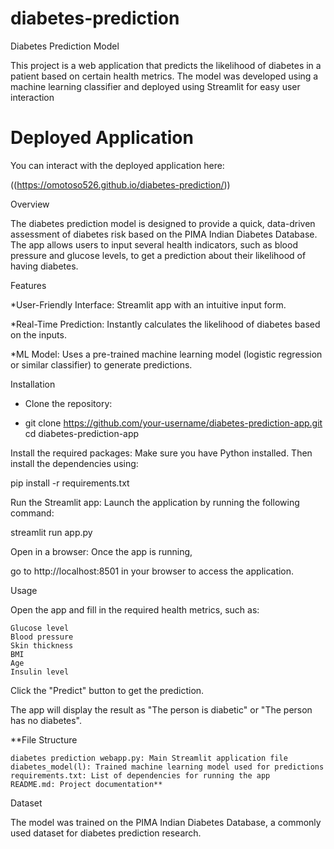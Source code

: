# diabetes-prediction
Diabetes Prediction Model

This project is a web application that predicts the likelihood of diabetes in a patient based on certain health metrics. The model was developed using a machine learning classifier and deployed using Streamlit for easy user interaction

# Deployed Application

You can interact with the deployed application here:

((https://omotoso526.github.io/diabetes-prediction/))

Overview

The diabetes prediction model is designed to provide a quick, data-driven assessment of diabetes risk based on the PIMA Indian Diabetes Database. The app allows users to input several health indicators, such as blood pressure and glucose levels, to get a prediction about their likelihood of having diabetes.

Features

*User-Friendly Interface: Streamlit app with an intuitive input form.

*Real-Time Prediction: Instantly calculates the likelihood of diabetes based on the inputs.

*ML Model: Uses a pre-trained machine learning model (logistic regression or similar classifier) to generate predictions.

Installation

* Clone the repository:

* git clone https://github.com/your-username/diabetes-prediction-app.git
cd diabetes-prediction-app


Install the required packages: Make sure you have Python installed. Then install the dependencies using:

pip install -r requirements.txt

Run the Streamlit app: Launch the application by running the following command:

streamlit run app.py


Open in a browser: Once the app is running, 

go to http://localhost:8501 in your browser to access the application.

Usage

Open the app and fill in the required health metrics, such as:

    Glucose level
    Blood pressure
    Skin thickness
    BMI
    Age
    Insulin level

Click the "Predict" button to get the prediction.

The app will display the result as "The person is diabetic" or "The person has no diabetes".

**File Structure

    diabetes prediction webapp.py: Main Streamlit application file
    diabetes_model(l): Trained machine learning model used for predictions
    requirements.txt: List of dependencies for running the app
    README.md: Project documentation**


Dataset

The model was trained on the PIMA Indian Diabetes Database, a commonly used dataset for diabetes prediction research.

